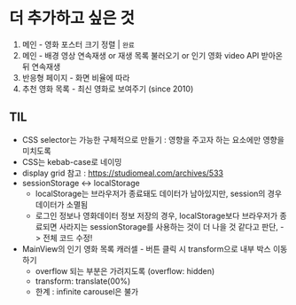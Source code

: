 # 더 추가하고 싶은 것

1. 메인 - 영화 포스터 크기 정렬 | `완료`
2. 메인 - 배경 영상 연속재생 or 재생 목록 불러오기 or 인기 영화 video API 받아온 뒤 연속재생
3. 반응형 페이지 - 화면 비율에 따라
4. 추천 영화 목록 - 최신 영화로 보여주기 (since 2010)



## TIL
- CSS selector는 가능한 구체적으로 만들기 : 영향을 주고자 하는 요소에만 영향을 미치도록
- CSS는 kebab-case로 네이밍
- display grid 참고 : https://studiomeal.com/archives/533
- sessionStorage <-> localStorage
  - localStorage는 브라우저가 종료돼도 데이터가 남아있지만, session의 경우 데이터가 소멸됨
  - 로그인 정보나 영화데이터 정보 저장의 경우, localStorage보다 브라우저가 종료되면 사라지는 sessionStorage를 사용하는 것이 더 나을 것 같다고 판단, -> 전체 코드 수정!
- MainView의 인기 영화 목록 캐러셀 - 버튼 클릭 시 transform으로 내부 박스 이동하기
  - overflow 되는 부분은 가려지도록 (overflow: hidden)
  - transform: translate(00%)
  - 한계 : infinite carousel은 불가

